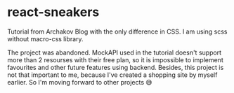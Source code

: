 # react-sneakers

Tutorial from Archakov Blog with the only difference in CSS. I am using scss without macro-css library.

The project was abandoned. MockAPI used in the tutorial doesn't support more than 2 resourses with their free plan, so it is impossible to implement favourites and other future features using backend. Besides, this project is not that important to me, because I've created a shopping site by myself earlier. So I'm moving forward to other projects 😅
